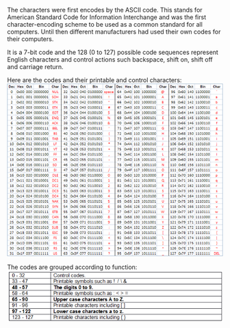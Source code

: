 The characters were first encodes by the ASCII code. This stands for American Standard Code for Information Interchange and was the first character-encoding scheme to be used as a common standard for all computers. Until then different manufacturers had used their own codes for their computers.

It is a 7-bit code and the 128 (0 to 127) possible code sequences represent English characters and control actions such backspace, shift on, shift off and carriage return.

Here are the codes and their printable and control characters:
![](.guides/img/ascii.png)

The codes are grouped according to function:
![](.guides/img/asciigroup.png)